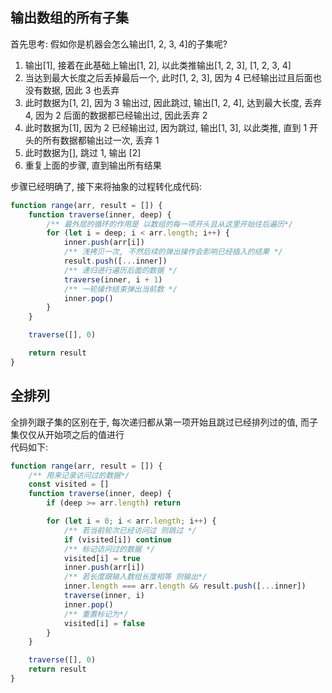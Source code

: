 ## 输出数组的所有子集

首先思考: 假如你是机器会怎么输出[1, 2, 3, 4]的子集呢?

1. 输出[1], 接着在此基础上输出[1, 2], 以此类推输出[1, 2, 3], [1, 2, 3, 4]
2. 当达到最大长度之后丢掉最后一个, 此时[1, 2, 3], 因为 4 已经输出过且后面也没有数据, 因此 3 也丢弃
3. 此时数据为[1, 2], 因为 3 输出过, 因此跳过, 输出[1, 2, 4], 达到最大长度, 丢弃 4, 因为 2 后面的数据都已经输出过, 因此丢弃 2
4. 此时数据为[1], 因为 2 已经输出过, 因为跳过, 输出[1, 3], 以此类推, 直到 1 开头的所有数据都输出过一次, 丢弃 1
5. 此时数据为[], 跳过 1, 输出 [2]
6. 重复上面的步骤, 直到输出所有结果

步骤已经明确了, 接下来将抽象的过程转化成代码:

```js
function range(arr, result = []) {
	function traverse(inner, deep) {
		/** 最外层的循环的作用是 以数组的每一项开头且从这里开始往后遍历*/
		for (let i = deep; i < arr.length; i++) {
			inner.push(arr[i])
			/** 浅拷贝一次, 不然后续的弹出操作会影响已经插入的结果 */
			result.push([...inner])
			/** 递归进行遍历后面的数据 */
			traverse(inner, i + 1)
			/** 一轮操作结束弹出当前数 */
			inner.pop()
		}
	}

	traverse([], 0)

	return result
}
```

## 全排列

全排列跟子集的区别在于, 每次递归都从第一项开始且跳过已经排列过的值, 而子集仅仅从开始项之后的值进行  
代码如下:

```js
function range(arr, result = []) {
	/** 用来记录访问过的数据*/
	const visited = []
	function traverse(inner, deep) {
		if (deep >= arr.length) return

		for (let i = 0; i < arr.length; i++) {
			/** 若当前轮次已经访问过 则跳过 */
			if (visited[i]) continue
			/** 标记访问过的数据 */
			visited[i] = true
			inner.push(arr[i])
			/** 若长度跟输入数组长度相等 则输出*/
			inner.length === arr.length && result.push([...inner])
			traverse(inner, i)
			inner.pop()
			/** 重置标记为*/
			visited[i] = false
		}
	}

	traverse([], 0)
	return result
}
```
